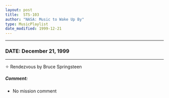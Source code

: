 ```yaml
---
layout: post
title:  STS-103
author: "NASA: Music to Wake Up By"
type: MusicPlaylist
date_modified: 1999-12-21
---
```


----
### DATE: December 21, 1999
----
✧ Rendezvous by Bruce Springsteen

##### Comment:
* No mission comment
